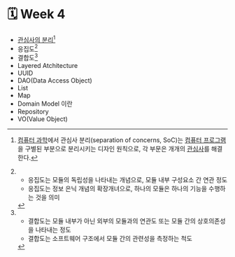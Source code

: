 # 🗓️ Week 4



* [관심사의 분리](#user-content-fn-1)[^1]
* 응집도[^2]
* 결합도[^3]
* Layered Atchitecture
* UUID
* DAO(Data Access Object)
* List
* Map
* Domain Model 이란
* Repository
* VO(Value Object)

[^1]: [컴퓨터 과학](https://ko.wikipedia.org/wiki/%EC%BB%B4%ED%93%A8%ED%84%B0\_%EA%B3%BC%ED%95%99)에서 관심사 분리(separation of concerns, SoC)는 [컴퓨터 프로그램](https://ko.wikipedia.org/wiki/%EC%BB%B4%ED%93%A8%ED%84%B0\_%ED%94%84%EB%A1%9C%EA%B7%B8%EB%9E%A8)을 구별된 부분으로 분리시키는 디자인 원칙으로, 각 부문은 개개의 [관심사](https://ko.wikipedia.org/wiki/%EA%B4%80%EC%8B%AC%EC%82%AC)를 해결한다.

[^2]: 

    * 응집도는 모듈의 독립성을 나타내는 개념으로, 모듈 내부 구성요소 간 연관 정도
    * 응집도는 정보 은닉 개념의 확장개녀으로, 하나의 모듈은 하나의 기능을 수행하는 것을 의미

[^3]: 

    * 결합도는 모듈 내부가 아닌 외부의 모듈과의 연관도 또는 모듈 간의 상호의존성을 나타내는 정도
    * 결합도는 소프트웨어 구조에서 모듈 간의 관련성을 측정하는 척도
